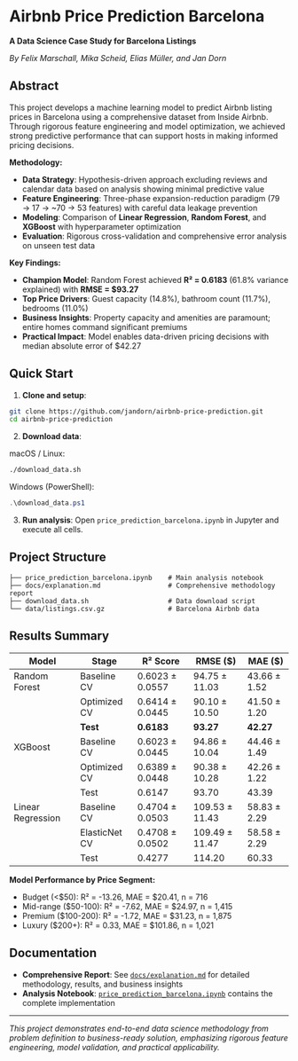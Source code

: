 # Airbnb Price Prediction Barcelona

**A Data Science Case Study for Barcelona Listings**

*By Felix Marschall, Mika Scheid, Elias Müller, and Jan Dorn*

## Abstract

This project develops a machine learning model to predict Airbnb listing prices in Barcelona using a comprehensive dataset from Inside Airbnb. Through rigorous feature engineering and model optimization, we achieved strong predictive performance that can support hosts in making informed pricing decisions.

**Methodology:**
- **Data Strategy**: Hypothesis-driven approach excluding reviews and calendar data based on analysis showing minimal predictive value
- **Feature Engineering**: Three-phase expansion-reduction paradigm (79 → 17 → ~70 → 53 features) with careful data leakage prevention
- **Modeling**: Comparison of **Linear Regression**, **Random Forest**, and **XGBoost** with hyperparameter optimization
- **Evaluation**: Rigorous cross-validation and comprehensive error analysis on unseen test data

**Key Findings:**
- **Champion Model**: Random Forest achieved **R² = 0.6183** (61.8% variance explained) with **RMSE = $93.27**
- **Top Price Drivers**: Guest capacity (14.8%), bathroom count (11.7%), bedrooms (11.0%)
- **Business Insights**: Property capacity and amenities are paramount; entire homes command significant premiums
- **Practical Impact**: Model enables data-driven pricing decisions with median absolute error of $42.27

## Quick Start

1. **Clone and setup**:
```bash
git clone https://github.com/jandorn/airbnb-price-prediction.git
cd airbnb-price-prediction
```

2. **Download data**:

macOS / Linux:
```bash
./download_data.sh
```

Windows (PowerShell):
```powershell
.\download_data.ps1
```

3. **Run analysis**:
Open `price_prediction_barcelona.ipynb` in Jupyter and execute all cells.

## Project Structure

```
├── price_prediction_barcelona.ipynb    # Main analysis notebook
├── docs/explanation.md                 # Comprehensive methodology report
├── download_data.sh                    # Data download script
└── data/listings.csv.gz                # Barcelona Airbnb data
```

## Results Summary

| Model | Stage | R² Score | RMSE ($) | MAE ($) |
|-------|--------|----------|----------|---------|
| Random Forest | Baseline CV | 0.6023 ± 0.0557 | 94.75 ± 11.03 | 43.66 ± 1.52 |
| | Optimized CV | 0.6414 ± 0.0445 | 90.10 ± 10.50 | 41.50 ± 1.20 |
| | **Test** | **0.6183** | **93.27** | **42.27** |
| XGBoost | Baseline CV | 0.6023 ± 0.0445 | 94.86 ± 10.04 | 44.46 ± 1.49 |
| | Optimized CV | 0.6389 ± 0.0448 | 90.38 ± 10.28 | 42.26 ± 1.22 |
| | Test | 0.6147 | 93.70 | 43.39 |
| Linear Regression | Baseline CV | 0.4704 ± 0.0503 | 109.53 ± 11.43 | 58.83 ± 2.29 |
| | ElasticNet CV | 0.4708 ± 0.0502 | 109.49 ± 11.47 | 58.58 ± 2.29 |
| | Test | 0.4277 | 114.20 | 60.33 |

**Model Performance by Price Segment:**
- Budget (<$50): R² = -13.26, MAE = $20.41, n = 716
- Mid-range ($50-100): R² = -7.62, MAE = $24.97, n = 1,415
- Premium ($100-200): R² = -1.72, MAE = $31.23, n = 1,875
- Luxury ($200+): R² = 0.33, MAE = $101.86, n = 1,021

## Documentation

- **Comprehensive Report**: See [`docs/explanation.md`](docs/explanation.md) for detailed methodology, results, and business insights
- **Analysis Notebook**: [`price_prediction_barcelona.ipynb`](price_prediction_barcelona.ipynb) contains the complete implementation

---

*This project demonstrates end-to-end data science methodology from problem definition to business-ready solution, emphasizing rigorous feature engineering, model validation, and practical applicability.* 